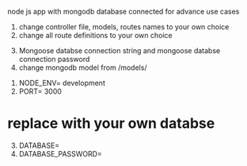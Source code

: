 node js app with mongodb database connected for advance use cases

<!-- install app: npm i, start dev server: npm run dev -->

<!-- Must be done changes breaking-->

1. change controller file, models, routes names to your own choice
2. change all route definitions to your own choice

<!-- dot env file  -->

3. Mongoose databse connection string and mongoose databse connection password
4. change mongodb model from /models/

<!-- config.env file must include -->

1. NODE_ENV= development
2. PORT= 3000

# replace with your own databse

3. DATABASE=
4. DATABASE_PASSWORD=
